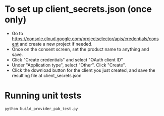 # To set up client_secrets.json (once only)

* Go to https://console.cloud.google.com/projectselector/apis/credentials/consent
 and create a new project if needed.
* Once on the consent screen, set the product name to anything and save.
* Click "Create credentials" and select "OAuth client ID"
* Under "Application type", select "Other". Click "Create".
* Click the download button for the client you just created,
 and save the resulting file at client_secrets.json

# Running unit tests
    python build_provider_pab_test.py